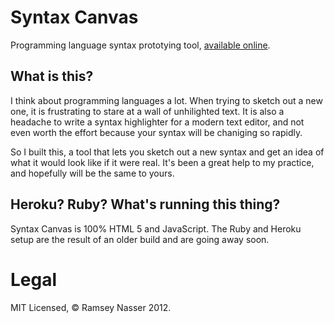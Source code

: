 Syntax Canvas
=============
Programming language syntax prototying tool, [available online](http://syntaxcanvas.herokuapp.com/).

What is this?
-------------
I think about programming languages a lot. When trying to sketch out a new one, it is frustrating to stare at a wall of unhilighted text. It is also a headache to write a syntax highlighter for a modern text editor, and not even worth the effort because your syntax will be chaniging so rapidly.

So I built this, a tool that lets you sketch out a new syntax and get an idea of what it would look like if it were real. It's been a great help to my practice, and hopefully will be the same to yours.

Heroku? Ruby? What's running this thing?
----------------------------------------
Syntax Canvas is 100% HTML 5 and JavaScript. The Ruby and Heroku setup are the result of an older build and are going away soon.

Legal
=====
MIT Licensed, &copy; Ramsey Nasser 2012.